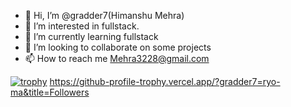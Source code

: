 - 👋 Hi, I’m @gradder7(Himanshu Mehra)
- 👀 I’m interested in fullstack.
- 🌱 I’m currently learning fullstack
- 💞️ I’m looking to collaborate on some projects
- 📫 How to reach me Mehra3228@gmail.com

[![trophy](https://github-profile-trophy.vercel.app/?gradder7=ryo-ma)](https://github.com/ryo-ma/github-profile-trophy)
https://github-profile-trophy.vercel.app/?gradder7=ryo-ma&title=Followers


<!---
gradder7/gradder7 is a ✨ special ✨ repository because its `README.md` (this file) appears on your GitHub profile.
You can click the Preview link to take a look at your changes.
--->
